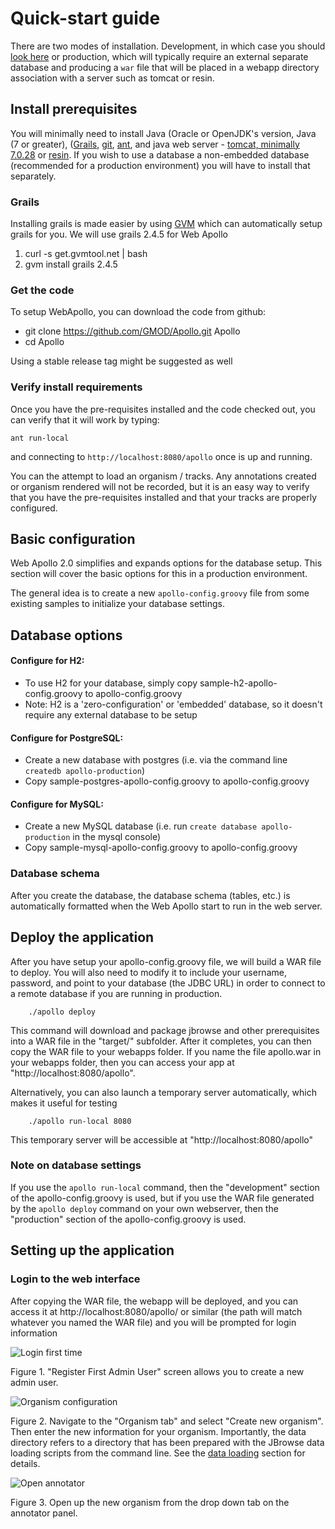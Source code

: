 # Quick-start guide

There are two modes of installation.  Development, in which case you should [look here](Architecture.md) or production, which will typically require an external separate database and producing a ```war``` file that will be placed in a webapp directory association with a server such as tomcat or resin.

## Install prerequisites

You will minimally need to install Java (Oracle or OpenJDK's version, Java (7 or greater), ([Grails](https://grails.org/), [git](https://git-scm.com/), [ant](http://ant.apache.org/), and java web server - [tomcat, minimally 7.0.28](http://tomcat.apache.org/) or [resin](http://caucho.com/).  If you wish to use a database a non-embedded database (recommended for a production environment) you will have to install that separately.  
### Grails 
Installing grails is made easier by using [GVM](http://gvmtool.net/) which can automatically setup grails for you. We will use grails 2.4.5 for Web Apollo

1. curl -s get.gvmtool.net | bash
2. gvm install grails 2.4.5

### Get the code

To setup WebApollo, you can download the code from github:

- git clone https://github.com/GMOD/Apollo.git Apollo
- cd Apollo

Using a stable release tag might be suggested as well

### Verify install requirements

Once you have the pre-requisites installed and the code checked out, you can verify that it will work by typing:

```ant run-local```

and connecting to ```http://localhost:8080/apollo``` once is up and running.

You can the attempt to load an organism / tracks.  Any annotations created or organism rendered will not be recorded, but it is an easy way to verify that you have the pre-requisites installed and that your tracks are properly configured. 

## Basic configuration

Web Apollo 2.0 simplifies and expands options for the database setup. This section will cover the basic options for this in a production environment.

The general idea is to create a new ```apollo-config.groovy``` file from some existing samples to initialize your database settings.

## Database options


#### Configure for H2:
- To use H2 for your database, simply copy sample-h2-apollo-config.groovy to apollo-config.groovy
- Note: H2 is a 'zero-configuration' or 'embedded' database, so it doesn't require any external database to be setup

#### Configure for PostgreSQL:
- Create a new database with postgres (i.e. via the command line `createdb apollo-production`)
- Copy sample-postgres-apollo-config.groovy to apollo-config.groovy

#### Configure for MySQL:
- Create a new MySQL database (i.e. run `create database apollo-production` in the mysql console)
- Copy sample-mysql-apollo-config.groovy to apollo-config.groovy

### Database schema

After you create the database, the database schema (tables, etc.) is automatically formatted when the Web Apollo start to run in the web server.

## Deploy the application

After you have setup your apollo-config.groovy file, we will build a WAR file to deploy.  You will also need to modify it to include your username, password, and point to your database (the JDBC URL) in order to connect to a remote database if you are running in production.   

```
    ./apollo deploy
```

This command will download and package jbrowse and other prerequisites into a WAR file in the "target/" subfolder. After it completes, you can then copy the WAR file to your webapps folder. If you name the file apollo.war in your webapps folder, then you can access your app at "http://localhost:8080/apollo".


Alternatively, you can also launch a temporary server automatically, which makes it useful for testing

```
    ./apollo run-local 8080
```

This temporary server will be accessible at "http://localhost:8080/apollo"


### Note on database settings

If you use the `apollo run-local` command, then the "development" section of the apollo-config.groovy is used, but if you use the WAR file generated by the `apollo deploy` command on your own webserver, then the "production" section of the apollo-config.groovy is used.


## Setting up the application

### Login to the web interface

After copying the WAR file, the webapp will be deployed, and you can access it at http://localhost:8080/apollo/ or similar (the path will match whatever you named the WAR file) and you will be prompted for login information

![Login first time](images/1.png)

Figure 1. "Register First Admin User" screen allows you to create a new admin user.


![Organism configuration](images/2.png)

Figure 2. Navigate to the "Organism tab" and select "Create new organism". Then enter the new information for your
organism. Importantly, the data directory refers to a directory that has been prepared with the JBrowse data loading
scripts from the command line. See the [data loading](Data_loading.md) section for details.

![Open annotator](images/3.png)

Figure 3. Open up the new organism from the drop down tab on the annotator panel.



